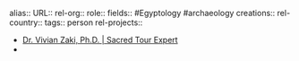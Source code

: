 alias::
URL::
rel-org::
role:: 
fields:: #Egyptology #archaeology 
creations:: 
rel-country::
tags:: person
rel-projects::

- [Dr. Vivian Zaki, Ph.D. | Sacred Tour Expert](https://www.sacredearthjourneys.ca/tour-leader/dr-vivian-zaki-phd)
-